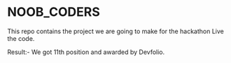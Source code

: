 # NOOB_CODERS
This repo contains the project we are going to make for the hackathon Live the code.



Result:- We got 11th position and awarded by Devfolio.
